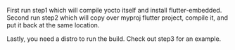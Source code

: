First run step1 which will compile yocto itself and install flutter-embedded.
Second run step2 which will copy over myproj flutter project, compile it, and put it back at the same location.

Lastly, you need a distro to run the build.
Check out step3 for an example.

